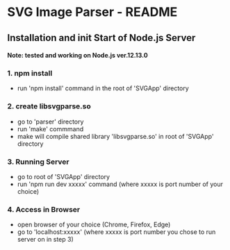 # SVG Image Parser - README
## Installation and init Start of Node.js Server

#### Note: tested and working on Node.js ver.12.13.0

### 1. npm install
- run 'npm install' command in the root of 'SVGApp' directory

### 2. create libsvgparse.so
- go to 'parser' directory
- run 'make' commmand
- make will compile shared library 'libsvgparse.so' in root of 'SVGApp' directory

### 3. Running Server
- go to root of 'SVGApp' directory
- run 'npm run dev xxxxx' command (where xxxxx is port number of your choice)

### 4. Access in Browser
- open browser of your choice (Chrome, Firefox, Edge)
- go to 'localhost:xxxxx' (where xxxxx is port number you chose to run server on in step 3)
